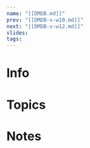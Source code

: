 ```yaml
---
name: "[[DMDB.md]]"
prev: "[[DMDB-v-w10.md]]"
next: "[[DMDB-v-w12.md]]"
slides: 
tags: 
---
```



# Info


# Topics


# Notes